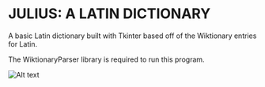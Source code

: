 # JULIUS: A LATIN DICTIONARY
A basic Latin dictionary built with Tkinter based off of the Wiktionary entries for Latin.

The WiktionaryParser library is required to run this program.

![Alt text](relative%20exampleimgs/img.jpg?raw=true "julius_main.png")
